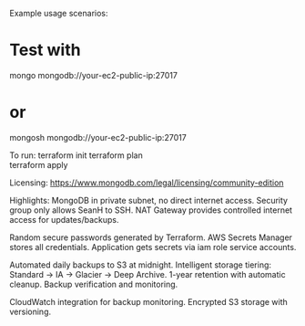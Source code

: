 Example usage scenarios: 

# Test with
mongo mongodb://your-ec2-public-ip:27017
# or
mongosh mongodb://your-ec2-public-ip:27017

To run:
terraform init
terraform plan    
terraform apply


Licensing: https://www.mongodb.com/legal/licensing/community-edition

Highlights:
MongoDB in private subnet, no direct internet access.
Security group only allows SeanH to SSH. 
NAT Gateway provides controlled internet access for updates/backups.

Random secure passwords generated by Terraform.
AWS Secrets Manager stores all credentials.
Application gets secrets via iam role service accounts. 

Automated daily backups to S3 at midnight.
Intelligent storage tiering: Standard → IA → Glacier → Deep Archive.
1-year retention with automatic cleanup.
Backup verification and monitoring.

CloudWatch integration for backup monitoring.
Encrypted S3 storage with versioning.
